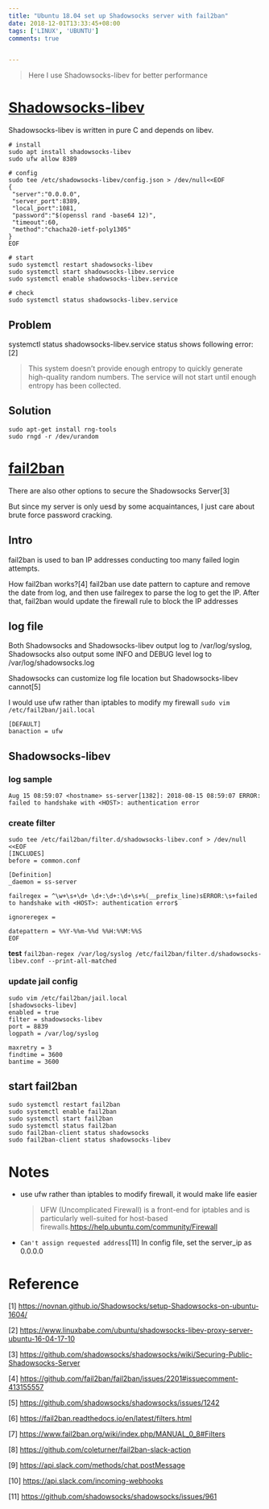 ```yaml
---
title: "Ubuntu 18.04 set up Shadowsocks server with fail2ban"
date: 2018-12-01T13:33:45+08:00
tags: ['LINUX', 'UBUNTU']
comments: true


---
```


> Here I use Shadowsocks-libev for better performance

# [Shadowsocks-libev](https://github.com/shadowsocks/shadowsocks-libev)

Shadowsocks-libev is written in pure C and depends on libev.

```
# install
sudo apt install shadowsocks-libev
sudo ufw allow 8389

# config
sudo tee /etc/shadowsocks-libev/config.json > /dev/null<<EOF
{
 "server":"0.0.0.0",
 "server_port":8389,
 "local_port":1081,
 "password":"$(openssl rand -base64 12)",
 "timeout":60,
 "method":"chacha20-ietf-poly1305"
}
EOF     

# start
sudo systemctl restart shadowsocks-libev
sudo systemctl start shadowsocks-libev.service
sudo systemctl enable shadowsocks-libev.service

# check
sudo systemctl status shadowsocks-libev.service
```

## Problem

systemctl status shadowsocks-libev.service status shows following error:[2]

> This system doesn’t provide enough entropy to quickly generate high-quality random numbers. The service will not start until enough entropy has been collected.

## Solution

```
sudo apt-get install rng-tools
sudo rngd -r /dev/urandom
```

# [fail2ban](https://github.com/fail2ban/fail2ban)

There are also other options to secure the Shadowsocks Server[3]

But since my server is only uesd by some acquaintances, I just care about brute force password cracking.

## Intro

fail2ban is used to ban IP addresses conducting too many failed login attempts.

How fail2ban works?[4]
fail2ban use date pattern to capture and remove the date from log, and then use failregex to parse the log to get the IP. After that, fail2ban would update the firewall rule to block the IP addresses

## log file

Both Shadowsocks and Shadowsocks-libev output log to /var/log/syslog, Shadowsocks also output some INFO and DEBUG level log to /var/log/shadowsocks.log

Shadowsocks can customize log file location but Shadowsocks-libev cannot[5]

I would use ufw rather than iptables to modify my firewall `sudo vim /etc/fail2ban/jail.local`

```
[DEFAULT]
banaction = ufw
```



## Shadowsocks-libev

### log sample

```
Aug 15 08:59:07 <hostname> ss-server[1382]: 2018-08-15 08:59:07 ERROR: failed to handshake with <HOST>: authentication error
```

### create filter

```
sudo tee /etc/fail2ban/filter.d/shadowsocks-libev.conf > /dev/null <<EOF
[INCLUDES]
before = common.conf

[Definition]
_daemon = ss-server

failregex = ^\w+\s+\d+ \d+:\d+:\d+\s+%(__prefix_line)sERROR:\s+failed to handshake with <HOST>: authentication error$

ignoreregex =

datepattern = %%Y-%%m-%%d %%H:%%M:%%S
EOF
```

**test**
`fail2ban-regex /var/log/syslog /etc/fail2ban/filter.d/shadowsocks-libev.conf --print-all-matched`

### update jail config

```
sudo vim /etc/fail2ban/jail.local
[shadowsocks-libev]
enabled = true
filter = shadowsocks-libev
port = 8839
logpath = /var/log/syslog

maxretry = 3
findtime = 3600
bantime = 3600
```



## start fail2ban

```
sudo systemctl restart fail2ban
sudo systemctl enable fail2ban
sudo systemctl start fail2ban
sudo systemctl status fail2ban
sudo fail2ban-client status shadowsocks
sudo fail2ban-client status shadowsocks-libev
```

# Notes

- use ufw rather than iptables to modify firewall, it would make life easier

  > UFW (Uncomplicated Firewall) is a front-end for iptables and is particularly well-suited for host-based firewalls.<https://help.ubuntu.com/community/Firewall>

- `Can't assign requested address`[11]
  In config file, set the server_ip as 0.0.0.0

# Reference

[1] https://novnan.github.io/Shadowsocks/setup-Shadowsocks-on-ubuntu-1604/

[2] https://www.linuxbabe.com/ubuntu/shadowsocks-libev-proxy-server-ubuntu-16-04-17-10

[3] https://github.com/shadowsocks/shadowsocks/wiki/Securing-Public-Shadowsocks-Server

[4] https://github.com/fail2ban/fail2ban/issues/2201#issuecomment-413155557

[5] https://github.com/shadowsocks/shadowsocks/issues/1242

[6] https://fail2ban.readthedocs.io/en/latest/filters.html

[7] https://www.fail2ban.org/wiki/index.php/MANUAL_0_8#Filters

[8] https://github.com/coleturner/fail2ban-slack-action

[9] https://api.slack.com/methods/chat.postMessage

[10] https://api.slack.com/incoming-webhooks

[11] https://github.com/shadowsocks/shadowsocks/issues/961
